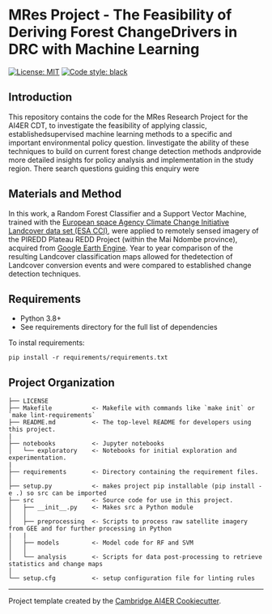 # MRes Project - The Feasibility of Deriving Forest ChangeDrivers in DRC with Machine Learning

 [![License: MIT](https://img.shields.io/badge/License-MIT-blue.svg)](https://opensource.org/licenses/MIT)
 <a href="https://github.com/psf/black"><img alt="Code style: black" src="https://img.shields.io/badge/code%20style-black-000000.svg"></a>

## Introduction

This repository contains the code for the MRes Research Project for the AI4ER CDT, to investigate the feasibility of applying classic, establishedsupervised machine learning methods to a specific and important environmental policy question. Iinvestigate the ability of these techniques to build on current forest change detection methods andprovide more detailed insights for policy analysis and implementation in the study region. There search questions guiding this enquiry were

## Materials and Method

In this work, a Random Forest Classifier and a Support Vector Machine, trained with the [European space Agency Climate Change Initiative Landcover data set (ESA CCI)](http://www.esa-landcover-cci.org/?q=node/164), were applied to remotely sensed imagery of the PIREDD Plateau REDD Project (within the Mai Ndombe province), acquired from [Google Earth Engine](https://developers.google.com/earth-engine/guides/playground#:~:text=The%20Earth%20Engine%20(EE)%20Code,JavaScript%20code%20editor). Year to year comparison of the resulting Landcover classification maps allowed for thedetection of Landcover conversion events and were compared to established change detection techniques.

## Requirements
- Python 3.8+
- See requirements directory for the full list of dependencies

To instal requirements:
```
pip install -r requirements/requirements.txt
```


## Project Organization
```
├── LICENSE
├── Makefile           <- Makefile with commands like `make init` or `make lint-requirements`
├── README.md          <- The top-level README for developers using this project.
|
├── notebooks          <- Jupyter notebooks
│   └── exploratory    <- Notebooks for initial exploration and experimentation.
|
├── requirements       <- Directory containing the requirement files.
│
├── setup.py           <- makes project pip installable (pip install -e .) so src can be imported
├── src                <- Source code for use in this project.
│   ├── __init__.py    <- Makes src a Python module
│   │
│   ├── preprocessing  <- Scripts to process raw satellite imagery from GEE and for further processing in Python
|   |
│   ├── models         <- Model code for RF and SVM
│   │
│   └── analysis       <- Scripts for data post-processing to retrieve statistics and change maps
│
└── setup.cfg          <- setup configuration file for linting rules
```

---

Project template created by the [Cambridge AI4ER Cookiecutter](https://github.com/ai4er-cdt/ai4er-cookiecutter).
